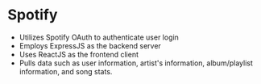 # Spotify

- Utilizes Spotify OAuth to authenticate user login
- Employs ExpressJS as the backend server
- Uses ReactJS as the frontend client
- Pulls data such as user information, artist's information, album/playlist information, and song stats.
